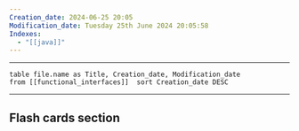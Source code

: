 ```yaml
---
Creation_date: 2024-06-25 20:05
Modification_date: Tuesday 25th June 2024 20:05:58
Indexes:
  - "[[java]]"
---
```


----

```dataview
table file.name as Title, Creation_date, Modification_date
from [[functional_interfaces]]  sort Creation_date DESC
```


















---
## Flash cards section
